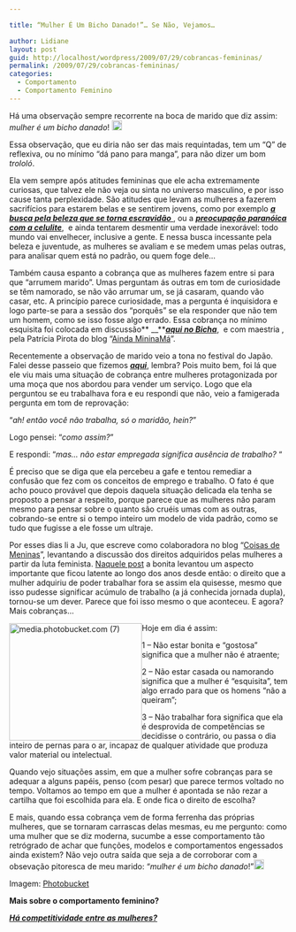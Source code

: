```yaml
---

title: “Mulher É Um Bicho Danado!”… Se Não, Vejamos…

author: Lidiane
layout: post
guid: http://localhost/wordpress/2009/07/29/cobrancas-femininas/
permalink: /2009/07/29/cobrancas-femininas/
categories:
  - Comportamento
  - Comportamento Feminino
---
```

Há uma observação sempre recorrente na boca de marido que diz assim: _mulher é um bicho danado_! [<img style="display: inline;" title="EmoticonEyebrow" src="http://www.trololodemulher.com.br/blog/wp-content/uploads/2009/07/emoticoneyebrow_thumb13.gif" alt="EmoticonEyebrow" width="18" height="18" />](http://www.trololodemulher.com.br/blog/wp-content/uploads/2009/07/emoticoneyebrow13.gif)

Essa observação, que eu diria não ser das mais requintadas, tem um “Q” de reflexiva, ou no mínimo “dá pano para manga”, para não dizer um bom _trololó_.[](http://www.trololodemulher.com.br/blog/wp-content/uploads/2009/07/emoticonthumbsup13.gif)

Ela vem sempre após atitudes femininas que ele acha extremamente curiosas, que talvez ele não veja ou sinta no universo masculino, e por isso cause tanta perplexidade. São atitudes que levam as mulheres a fazerem sacrifícios para estarem belas e se sentirem jovens, como por exemplo <a href="http://www.trololodemulher.com.br/2009/04/02/o-que-ser-escrava-da-beleza-2/" target="_self">**<em>a busca pela beleza que se torna escravidão</em>** </a>, ou a <a href="http://www.trololodemulher.com.br/2009/07/02/eu-tenho-celulite-tu-tens-todas-ns-temos-e-da/" target="_self">**<em>preocupação paranóica com a celulite</em>**</a>,  e ainda tentarem desmentir uma verdade inexorável: todo mundo vai envelhecer, inclusive a gente. E nessa busca incessante pela beleza e juventude, as mulheres se avaliam e se medem umas pelas outras, para analisar quem está no padrão, ou quem foge dele&#8230;[](http://www.trololodemulher.com.br/blog/wp-content/uploads/2009/07/emoticonconfused5.gif) 

Também causa espanto a cobrança que as mulheres fazem entre si para que “arrumem marido”. Umas perguntam ás outras em tom de curiosidade se têm namorado, se não vão arrumar um, se já casaram, quando vão casar, etc. A princípio parece curiosidade, mas a pergunta é inquisidora e logo parte-se para a sessão dos “porquês” se ela responder que não tem um homem, como se isso fosse algo errado. Essa cobrança no mínimo esquisita foi colocada em discussão** __**[**_aqui no Bicha_**](http://www.trololodemulher.com.br/2009/05/07/bicha-fmea-convidada-4/),  e com maestria , pela Patrícia Pirota do blog “<a href="http://patriciapirota.blogspot.com/" target="_blank">Ainda MininaMá</a>”.

Recentemente a observação de marido veio a tona no festival do Japão. Falei desse passeio que fizemos [**_aqui_**](http://www.trololodemulher.com.br/2009/07/19/quais-foram-suas-peripcias-no-fim-de-semana/), lembra? Pois muito bem, foi lá que ele viu mais uma situação de cobrança entre mulheres protagonizada por uma moça que nos abordou para vender um serviço. Logo que ela perguntou se eu trabalhava fora e eu respondi que não, veio a famigerada pergunta em tom de reprovação:

“_ah! então você não trabalha, só o maridão, hein?_”

Logo pensei: “_como assim?_”

E respondi: “_mas&#8230; não estar empregada significa ausência de trabalho?_ “

É preciso que se diga que ela percebeu a gafe e tentou remediar a confusão que fez com os conceitos de emprego e trabalho. O fato é que acho pouco provável que depois daquela situação delicada ela tenha se proposto a pensar a respeito, porque parece que as mulheres não param mesmo para pensar sobre o quanto são cruéis umas com as outras, cobrando-se entre si o tempo inteiro um modelo de vida padrão, como se tudo que fugisse a ele fosse um ultraje.

Por esses dias li a Ju, que escreve como colaboradora no blog “<a href="http://coisas-para-meninas.blogspot.com/" target="_blank">Coisas de Meninas</a>”, levantando a discussão dos direitos adquiridos pelas mulheres a partir da luta feminista. <a href="http://coisas-para-meninas.blogspot.com/2009/07/mulheres-modernas.html" target="_blank">Naquele post</a> a bonita levantou um aspecto importante que ficou latente ao longo dos anos desde então: o direito que a mulher adquiriu de poder trabalhar fora se assim ela quisesse, mesmo que isso pudesse significar acúmulo de trabalho (a já conhecida jornada dupla), tornou-se um dever. Parece que foi isso mesmo o que aconteceu. E agora? Mais cobranças…[](http://www.trololodemulher.com.br/blog/wp-content/uploads/2009/07/emoticoncrying5.gif)

[<img style="display: inline; margin-left: 0; margin-right: 0; border-width: 0;" title="media.photobucket.com (7)" src="http://www.trololodemulher.com.br/blog/wp-content/uploads/2009/07/media-photobucket-com7_thumb.jpg" border="0" alt="media.photobucket.com (7)" width="240" height="212" align="left" />](http://www.trololodemulher.com.br/blog/wp-content/uploads/2009/07/media-photobucket-com7.jpg)Hoje em dia é assim:

1 &#8211; Não estar bonita e “gostosa” significa que a mulher não é atraente;

2 &#8211; Não estar casada ou namorando significa que a mulher é “esquisita”, tem algo errado para que os homens “não a queiram”;

3 &#8211; Não trabalhar fora significa que ela é desprovida de competências se decidisse o contrário, ou passa o dia inteiro de pernas para o ar, incapaz de qualquer atividade que produza valor material ou intelectual.

Quando vejo situações assim, em que a mulher sofre cobranças para se adequar a alguns papéis, penso (com pesar) que parece termos voltado no tempo. Voltamos ao tempo em que a mulher é apontada se não rezar a cartilha que foi escolhida para ela. E onde fica o direito de escolha?[](http://www.trololodemulher.com.br/blog/wp-content/uploads/2009/07/emoticoneyebrow14.gif)

E mais, quando essa cobrança vem de forma ferrenha das próprias mulheres, que se tornaram carrascas delas mesmas, eu me pergunto: como uma mulher que se diz moderna, sucumbe a esse comportamento tão retrógrado de achar que funções, modelos e comportamentos engessados ainda existem? Não vejo outra saída que seja a de corroborar com a obsevação pitoresca de meu marido: “_mulher é um bicho danado_!”[<img style="display: inline;" title="EmoticonConfused" src="http://www.trololodemulher.com.br/blog/wp-content/uploads/2009/07/emoticonconfused_thumb6.gif" alt="EmoticonConfused" width="18" height="18" />](http://www.trololodemulher.com.br/blog/wp-content/uploads/2009/07/emoticonconfused6.gif)

Imagem: <a href="http://photobucket.com/" target="_blank">Photobucket</a>

**Mais sobre o comportamento feminino?**

**_<a href="http://www.trololodemulher.com.br/2010/02/25/competitividade-entre-mulheres/" target="_self">Há competitividade entre as mulheres?</a>_**